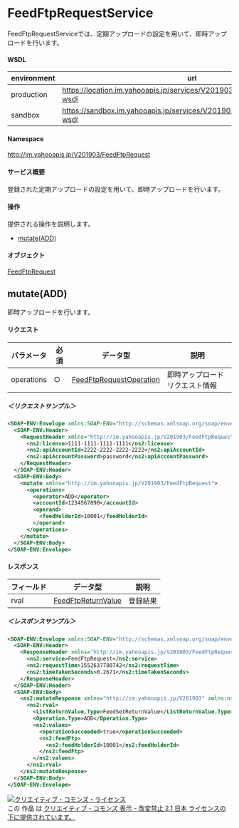 # FeedFtpRequestService
FeedFtpRequestServiceでは、定期アップロードの設定を用いて、即時アップロードを行います。

#### WSDL
| environment | url |
|---|---|
| production  | https://location.im.yahooapis.jp/services/V201903/FeedFtpRequestService?wsdl |
| sandbox  | https://sandbox.im.yahooapis.jp/services/V201903/FeedFtpRequestService?wsdl |

#### Namespace
http://im.yahooapis.jp/V201903/FeedFtpRequest

#### サービス概要
登録された定期アップロードの設定を用いて、即時アップロードを行います。

#### 操作
提供される操作を説明します。

+ [mutate(ADD)](#mutateadd)

#### オブジェクト
[FeedFtpRequest](../data/FeedFtpRequest)

## mutate(ADD)
即時アップロードを行います。

#### リクエスト
| パラメータ | 必須 | データ型 | 説明 |
|---|---|---|---|
| operations | ○ | [FeedFtpRequestOperation](../data/FeedFtpRequest/FeedFtpRequestOperation.md) | 即時アップロードリクエスト情報 |

##### ＜リクエストサンプル＞
```xml
<SOAP-ENV:Envelope xmlns:SOAP-ENV="http://schemas.xmlsoap.org/soap/envelope/">
  <SOAP-ENV:Header>
    <RequestHeader xmlns="http://im.yahooapis.jp/V201903/FeedFtpRequest" xmlns:ns2="http://im.yahooapis.jp/V201903">
      <ns2:license>1111-1111-1111-1111</ns2:license>
      <ns2:apiAccountId>2222-2222-2222-2222</ns2:apiAccountId>
      <ns2:apiAccountPassword>password</ns2:apiAccountPassword>
    </RequestHeader>
  </SOAP-ENV:Header>
  <SOAP-ENV:Body>
    <mutate xmlns="http://im.yahooapis.jp/V201903/FeedFtpRequest">
      <operations>
        <operator>ADD</operator>
        <accountId>1234567890</accountId>
        <operand>
          <feedHolderId>10001</feedHolderId>
        </operand>
      </operations>
    </mutate>
  </SOAP-ENV:Body>
</SOAP-ENV:Envelope>
```

#### レスポンス
| フィールド | データ型 | 説明 |
|---|---|---|
| rval | [FeedFtpReturnValue](../data/FeedFtpRequest/FeedFtpRequestReturnValue.md) | 登録結果 |

##### ＜レスポンスサンプル＞
```xml
<SOAP-ENV:Envelope xmlns:SOAP-ENV="http://schemas.xmlsoap.org/soap/envelope/">
  <SOAP-ENV:Header>
    <ResponseHeader xmlns="http://im.yahooapis.jp/V201903/FeedFtpRequest" xmlns:ns2="http://im.yahooapis.jp/V201903">
      <ns2:service>FeedFtpRequest</ns2:service>
      <ns2:requestTime>1552637780742</ns2:requestTime>
      <ns2:timeTakenSeconds>0.2671</ns2:timeTakenSeconds>
    </ResponseHeader>
  </SOAP-ENV:Header>
  <SOAP-ENV:Body>
    <ns2:mutateResponse xmlns="http://im.yahooapis.jp/V201903" xmlns:ns2="http://im.yahooapis.jp/V201903/FeedFtpRequest">
      <ns2:rval>
        <ListReturnValue.Type>FeedSetReturnValue</ListReturnValue.Type>
        <Operation.Type>ADD</Operation.Type>
        <ns2:values>
          <operationSucceeded>true</operationSucceeded>
          <ns2:feedFtp>
            <ns2:feedHolderId>10001</ns2:feedHolderId>
          </ns2:feedFtp>
        </ns2:values>
      </ns2:rval>
    </ns2:mutateResponse>
  </SOAP-ENV:Body>
</SOAP-ENV:Envelope>
```

<a rel="license" href="http://creativecommons.org/licenses/by-nd/2.1/jp/"><img alt="クリエイティブ・コモンズ・ライセンス" style="border-width:0" src="https://i.creativecommons.org/l/by-nd/2.1/jp/88x31.png" /></a><br />この 作品 は <a rel="license" href="http://creativecommons.org/licenses/by-nd/2.1/jp/">クリエイティブ・コモンズ 表示 - 改変禁止 2.1 日本 ライセンスの下に提供されています。</a>
